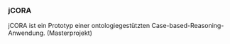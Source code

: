 ### jCORA

jCORA ist ein Prototyp einer ontologiegestützten Case-based-Reasoning-Anwendung. (Masterprojekt)
